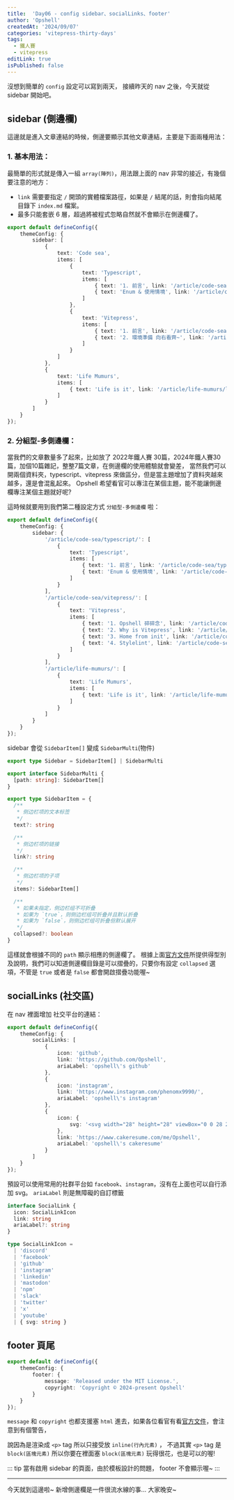 ```yaml
---
title:  'Day06 - config sidebar、socialLinks、footer'
author: 'Opshell'
createdAt: '2024/09/07'
categories: 'vitepress-thirty-days'
tags:
  - 鐵人賽
  - vitepress
editLink: true
isPublished: false
---
```


沒想到簡單的 `config` 設定可以寫到兩天，
接續昨天的 nav 之後，今天就從 sidebar 開始吧。

## sidebar (側邊欄)
這邊就是進入文章連結的時候，側邊要顯示其他文章連結，主要是下面兩種用法：

### 1. 基本用法：
最簡單的形式就是傳入一組 `array(陣列)`，用法跟上面的 nav 非常的接近，有幾個要注意的地方：
- `link` 需要要指定 `/` 開頭的實體檔案路徑，如果是 `/` 結尾的話，則會指向結尾目錄下 `index.md` 檔案。
- 最多只能套嵌 6 層，超過將被程式忽略自然就不會顯示在側邊欄了。
```ts [基本用法]
export default defineConfig({
    themeConfig: {
        sidebar: [
            {
                text: 'Code sea',
                items: [
                    {
                        text: 'Typescript',
                        items: [
                            { text: '1. 前言', link: '/article/code-sea/typescript/day-1' },
                            { text: 'Enum & 使用情境', link: '/article/code-sea/typescript/enum' }
                        ]
                    },
                    {
                        text: 'Vitepress',
                        items: [
                            { text: '1. 前言', link: '/article/code-sea/vitepress/day01-preface' },
                            { text: '2. 環境準備 向右看齊~', link: '/article/code-sea/vitepress/day02-front-end-developement' }
                        ]
                    }
                ]
            },
            {
                text: 'Life Mumurs',
                items: [
                    { text: 'Life is it', link: '/article/life-mumurs/life' }
                ]
            }
        ]
    }
});
```

### 2. 分組型-多側邊欄：
當我們的文章數量多了起來，比如放了 2022年鐵人賽 30篇，2024年鐵人賽30篇，加個10篇雜記，整整7篇文章，在側邊欄的使用體驗就會變差，
當然我們可以開兩個資料夾，typescript、vitepress 來做區分，但是當主題增加了資料夾越來越多，還是會混亂起來。
Opshell 希望看官可以專注在某個主題，能不能讓側邊欄專注某個主題就好呢?

這時候就要用到我們第二種設定方式 `分組型-多側邊欄` 啦：
```ts [分組型-多側邊欄]
export default defineConfig({
    themeConfig: {
        sidebar: {
            '/article/code-sea/typescript/': [
                {
                    text: 'Typescript',
                    items: [
                        { text: '1. 前言', link: '/article/code-sea/typescript/day-1' },
                        { text: 'Enum & 使用情境', link: '/article/code-sea/typescript/enum' }
                    ]
                }
            ],
            '/article/code-sea/vitepress/': [
                {
                    text: 'Vitepress',
                    items: [
                        { text: '1. Opshell 碎碎念', link: '/article/code-sea/vitepress/day-1' },
                        { text: '2. Why is Vitepress', link: '/article/code-sea/vitepress/day-2' },
                        { text: '3. Home from init', link: '/article/code-sea/vitepress/day-3' },
                        { text: '4. Stylelint', link: '/article/code-sea/vitepress/day-4' }
                    ]
                }
            ],
            '/article/life-mumurs/': [
                {
                    text: 'Life Mumurs',
                    items: [
                        { text: 'Life is it', link: '/article/life-mumurs/life' }
                    ]
                }
            ]
        }
    }
});
```

sidebar 會從  `SidebarItem[]` 變成 `SidebarMulti`(物件)
```ts
export type Sidebar = SidebarItem[] | SidebarMulti

export interface SidebarMulti {
  [path: string]: SidebarItem[]
}

export type SidebarItem = {
  /**
   * 侧边栏项的文本标签
   */
  text?: string

  /**
   * 侧边栏项的链接
   */
  link?: string

  /**
   * 侧边栏项的子项
   */
  items?: SidebarItem[]

  /**
   * 如果未指定，侧边栏组不可折叠
   * 如果为 `true`，则侧边栏组可折叠并且默认折叠
   * 如果为 `false`，则侧边栏组可折叠但默认展开
   */
  collapsed?: boolean
}
```
這樣就會根據不同的 `path` 顯示相應的側邊欄了。
根據上面[官方文件](https://vitepress.dev/zh/reference/default-theme-config#sidebar)所提供得型別及說明，我們可以知道側邊欄目錄是可以摺疊的，只要你有設定 `collapsed` 選項，不管是 `true` 或者是 `false` 都會開啟摺疊功能喔~

## socialLinks (社交區)
在 nav 裡面增加 社交平台的連結：
```ts
export default defineConfig({
    themeConfig: {
        socialLinks: [
            {
                icon: 'github',
                link: 'https://github.com/Opshell',
                ariaLabel: 'opshell\'s github'
            },
            {
                icon: 'instagram',
                link: 'https://www.instagram.com/phenomx9990/',
                ariaLabel: 'opshell\'s instagram'
            },
            {
                icon: {
                    svg: '<svg width="28" height="28" viewBox="0 0 28 28" fill="none" xmlns="http://www.w3.org/2000/svg"> <path d="M22.5217 7.07507V17.0435C16.8406 16.4368 11.1594 15.8281 5.47827 15.2194V5.25913C5.47827 5.25913 5.47827 5.2571 5.4803 5.25507C6.45016 3.07594 9.12436 1.20725 12.7846 0L22.5217 7.07507Z" "/> <path d="M6.45817 25.7509L7.52136 26.8141C6.78889 27.5465 5.77542 28 4.65846 28C2.42252 28 0.609619 26.1871 0.609619 23.9512C0.609619 21.7152 2.42252 19.9023 4.65846 19.9023C5.77643 19.9023 6.78991 20.3558 7.52136 21.0883L6.45817 22.1515C5.99759 21.6909 5.3615 21.4068 4.65846 21.4068C3.25237 21.4068 2.1131 22.5461 2.1131 23.9522C2.1131 25.3583 3.25237 26.4976 4.65846 26.4976C5.3615 26.4976 5.9986 26.2125 6.45817 25.7529V25.7509Z" "/> <path d="M12.7561 22.2154V22.7014C12.2834 22.254 11.6493 21.9841 10.9047 21.9841C9.24296 21.9841 7.89673 23.3304 7.89673 24.9921C7.89673 26.6538 9.24296 28.0001 10.9047 28.0001C11.6483 28.0001 12.2824 27.7302 12.7561 27.2828V27.7688H14.144V22.2154H12.7561ZM10.9047 26.6122C10.0099 26.6122 9.28455 25.8879 9.28455 24.9921C9.28455 24.0963 10.0099 23.372 10.9047 23.372C11.7995 23.372 12.5248 24.0973 12.5248 24.9921C12.5248 25.8869 11.7995 26.6122 10.9047 26.6122Z" "/> <path d="M27.3333 25.5704C27.3718 25.3857 27.3911 25.1909 27.3911 24.9921C27.3911 23.3304 26.1879 21.9841 24.3253 21.9841C22.4627 21.9841 21.2595 23.3304 21.2595 24.9921C21.2595 26.6538 22.6331 28.0001 24.3253 28.0001C25.4281 28.0001 26.4121 27.6754 27.0594 27.0312L26.121 26.0928C25.7608 26.4773 25.1602 26.6975 24.3253 26.6975C23.4904 26.6975 22.9416 26.2278 22.7539 25.5693H27.3333V25.5704ZM24.3253 23.2857C25.1826 23.2857 25.7091 23.7564 25.8968 24.4138H22.7549C22.9426 23.7564 23.4701 23.2857 24.3263 23.2857H24.3253Z" "/> <path d="M21.3032 27.7687H19.3492L16.9205 25.34V27.7687H15.5327V19.9054C15.9953 19.9551 16.4579 20.0038 16.9205 20.0535V24.4148L19.12 22.2154H21.0739L18.4118 24.8774L21.3032 27.7687Z" "/> </svg>'
                },
                link: 'https://www.cakeresume.com/me/Opshell',
                ariaLabel: 'opshell\'s cakeresume'
            }
        ]
    }
});
```

預設可以使用常用的社群平台如 `facebook`、`instagram`，沒有在上面也可以自行添加 svg。
`ariaLabel` 則是無障礙的自訂標籤
```ts
interface SocialLink {
  icon: SocialLinkIcon
  link: string
  ariaLabel?: string
}

type SocialLinkIcon =
  | 'discord'
  | 'facebook'
  | 'github'
  | 'instagram'
  | 'linkedin'
  | 'mastodon'
  | 'npm'
  | 'slack'
  | 'twitter'
  | 'x'
  | 'youtube'
  | { svg: string }
```

## footer 頁尾
```ts
export default defineConfig({
    themeConfig: {
        footer: {
            message: 'Released under the MIT License.',
            copyright: 'Copyright © 2024-present Opshell'
        }
    }
});
```
`message` 和 `copyright` 也都支援塞 `html` 進去，如果各位看官有看[官方文件](https://vitepress.dev/zh/reference/default-theme-footer)，會注意到有個警告，

說因為是渲染成 `<p>` tag 所以只接受放 `inline(行內元素)` ， 不過其實 `<p>` tag 是 `block(區塊元素)` 所以你要在裡面塞 `block(區塊元素)` 玩得很花，也是可以的喔!

::: tip
當有啟用 sidebar 的頁面，由於模板設計的問題， footer 不會顯示喔~
:::

---
今天就到這邊啦~
新增側邊欄是一件很流水線的事...
大家晚安~
